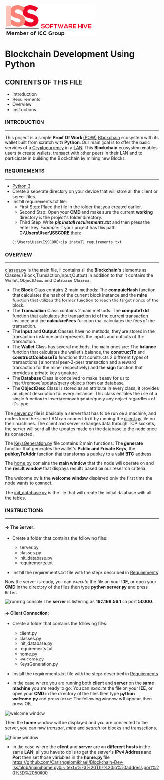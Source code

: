 ![ISS logo](https://github.com/Carlangelomikhael/Blockchain-Dev-Iss/blob/main/static/iss.png)

# Blockchain Development Using Python

## CONTENTS OF THIS FILE

 * Introduction 
 * Requirements
 * Overview
 * Instructions
  
### INTRODUCTION
------------
This project is a simple **Proof Of Work** [(POW)](https://www.investopedia.com/terms/p/proof-work.asp) [Blockchain](https://www.investopedia.com/terms/b/blockchain.asp) ecosystem with its wallet built from scratch with **Python**.
Our main goal is to offer the basic services of a [Cryptocurrency](https://www.investopedia.com/terms/c/cryptocurrency.asp) in a [LAN](https://www.cisco.com/c/en/us/products/switches/what-is-a-lan-local-area-network.html).
This **Blockchain** ecosystem enables users to create wallets, transact with other peers in their LAN and to participate in building the Blockchain by [mining](https://www.investopedia.com/tech/how-does-bitcoin-mining-work/) new Blocks. 

### REQUIREMENTS
------------
* [Python 3](https://www.python.org/downloads/)
* Create a seperate directory on your device that will store all the client or server files.
* Install requirements.txt file:
  * First Step: Place the file in the folder that you created earlier.
  * Second Step: Open your **CMD** and make sure the current **working** directory is the project's folder directory.
  * Third Step: Write ***pip install requirements.txt*** and then press the enter key.
  *Example*: If your project has this path **C:\Users\User\ISSCORE** then:
  ```bash
  C:\Users\User\ISSCORE>pip install requirements.txt
  ```
### OVERVIEW
------------
[classes.py](https://github.com/Carlangelomikhael/Blockchain-Dev-Iss/blob/main/classes.py) is the main file, it contains all the **Blockchain's** elements as Classes (Block,Transaction,Input,Output) in addition to that it contains the Wallet, ObjectDesc and Database Classes.
* The **Block** Class contains 2 main methods: The **computeHash** function that calculates the hash of the current block instance and the **mine** function that utilizes the former function to reach the target nonce of the block.
* The **Transaction** Class contains 2 main methods: The **computeTxId** function that calculates the transaction id of the current transaction instance and the **calculateFees** function that calculates the fees of the transaction.
* The **Input** and **Output** Classes have no methods, they are stored in the transaction instance and represents the inputs and outputs of the transaction.
* The **Wallet** Class has several methods, the main ones are: The **balance** function that calculates the wallet's balance, the **constructTx** and **constructCoinbaseTx** functions that constructs 2 different types of transactions ( a normal peer-2-peer transaction and a reward transaction for the miner respectively) and the **sign** function that provides a private key signature.
* The **Database** Class is conceived to make it easy for us to insert/remove/update/query objects from our database.
* The **ObjectDesc** Class is stored as an attribute in every class, it provides an object description for every instance. This class enables the use of a single function to insert/remove/update/query any object regardless of it's type.

The [server.py](https://github.com/Carlangelomikhael/Blockchain-Dev-Iss/blob/main/server.py) file is basically a server that has to be run on a machine, and nodes from the same LAN can connect to it by running the [client.py](https://github.com/Carlangelomikhael/Blockchain-Dev-Iss/blob/main/client.py) file on their machines.
The client and server exhanges data through TCP sockets, the server will send all the updates made on the database to the node once its connected.

The [KeysGeneration.py](https://github.com/Carlangelomikhael/Blockchain-Dev-Iss/blob/main/KeysGeneration.py) file contains 2 main functions: The **generate** function that generates the wallet's **Public and Private Keys**, the **pubkeyToAddr** function that transforms a pubkey to a valid **BTC** address.

The [home.py](https://github.com/Carlangelomikhael/Blockchain-Dev-Iss/blob/main/home.py) contains the **main window** that the node will operate on and the **result window** that displays results based on our research criteria.

The [welcome.py](https://github.com/Carlangelomikhael/Blockchain-Dev-Iss/blob/main/welcome.py) is the **welcome window** displayed only the first time the node wants to connect.

The [init_database.py](https://github.com/Carlangelomikhael/Blockchain-Dev-Iss/blob/main/init_database.py) is the file that will create the initial database with all the tables.

### INSTRUCTIONS
------------
#### -> The Server:
* Create a folder that contains the following files:
  * server.py
  * classes.py
  * init_database.py
  * requirements.txt

* Install the requirements.txt file with the steps described in [Requirements](#Requirements)

Now the server is ready, you can *execute* the file on your **IDE**, or open your **CMD** in the directory of the files then type **python server.py** and press `Enter`:

![running console](https://user-images.githubusercontent.com/88195134/174439195-62251362-dfd0-46d0-8a4f-5add2be53055.png)
The **server** is listening as **192.168.56.1** on port **50000**.

#### -> Client Connection:
* Create a folder that contains the following files:
  * client.py
  * classes.py
  * init_database.py
  * requirements.txt
  * home.py
  * welcome.py
  * KeysGeneration.py

* Install the requirements.txt file with the steps described in [Requirements](#Requirements)

* In the case where you are running both **client** and **server** on the **same machine** you are ready to go:
You can *execute* the file on your **IDE**, or open your **CMD** in the directory of the files then type **python welcome.py** and press `Enter`:
The following window will appear, then press OK.

![welcome window](https://user-images.githubusercontent.com/88195134/174439564-d5ccc3e3-4c19-43fb-a4dc-79b7b621b0e2.png)

Then the **home** window will be displayed and you are connected to the server, you can now *transact*, *mine* and *search* for blocks and transactions.

![home window](https://user-images.githubusercontent.com/88195134/174439759-2ae60d37-ef8b-4b40-8d1d-da7a6b748c47.png)

* In the case where the **client** and **server** are on **different hosts** in the same **LAN**, all you have to do is to get the server's **IPv4 Address** and **Port** then set those variables in the **home.py** file https://github.com/Carlangelomikhael/Blockchain-Dev-Iss/blob/main/home.py#:~:text=%23%20The%20ip%20address,port%20%3D%2050000

